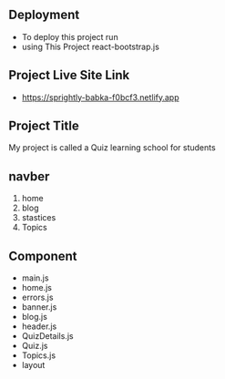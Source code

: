 ## Deployment 

* To deploy this project run
*  using This Project react-bootstrap.js 
## Project Live Site Link

* https://sprightly-babka-f0bcf3.netlify.app


## Project Title 
My project is called a Quiz learning school for students

## navber
1. home
2. blog
3. stastices
4. Topics
## Component 
* main.js
* home.js
* errors.js
* banner.js
* blog.js
* header.js
* QuizDetails.js
* Quiz.js
* Topics.js
* layout

